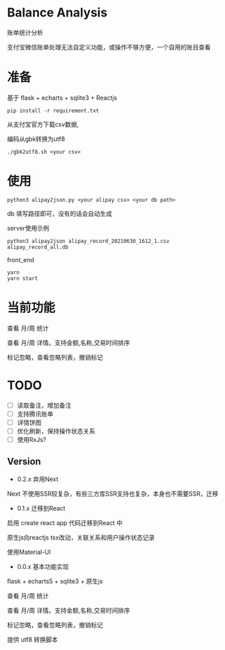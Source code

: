 # Balance Analysis

账单统计分析

支付宝微信账单处理无法自定义功能，或操作不够方便，一个自用的账目查看

# 准备

基于 flask + echarts + sqlite3 + Reactjs

`pip install -r requirement.txt`

从支付宝官方下载csv数据,

编码从gbk转换为utf8

`./gbk2utf8.sh <your csv>`


# 使用

`python3 alipay2json.py <your alipay csv> <your db path>`

db 填写路径即可，没有的话会自动生成

server使用示例

```
python3 alipay2json alipay_record_20210630_1612_1.csv alipay_record_all.db
```

front_end

```
yarn
yarn start
```

# 当前功能

查看 月/周 统计

查看 月/周 详情。支持金额,名称,交易时间排序

标记忽略，查看忽略列表，撤销标记
# TODO

- [ ] 读取备注，增加备注
- [ ] 支持腾讯账单
- [ ] 详情饼图 
- [ ] 优化刷新，保持操作状态关系
- [ ] 使用RxJs?

## Version

* 0.2.x 弃用Next

Next 不使用SSR较复杂，有些三方库SSR支持也复杂，本身也不需要SSR，迁移

* 0.1.x 迁移到React

启用 create react app 代码迁移到React 中

原生js向reactjs tsx改动，关联关系和用户操作状态记录

使用Material-UI

* 0.0.x 基本功能实现

flask + echarts5 + sqlite3 + 原生js

查看 月/周 统计

查看 月/周 详情。支持金额,名称,交易时间排序

标记忽略，查看忽略列表，撤销标记

提供 utf8 转换脚本
